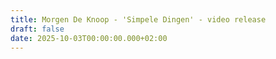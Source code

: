 ```yaml
---
title: Morgen De Knoop - 'Simpele Dingen' - video release
draft: false
date: 2025-10-03T00:00:00.000+02:00
---
```

